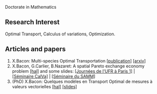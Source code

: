 Doctorate in Mathematics

## Research Interest

Optimal Transport, Calculus of variations, Optimization.

## Articles and papers

1. X.Bacon: Multi-species Optimal Transportation [[publication]](https://link.springer.com/article/10.1007/s10957-019-01590-z) [[arxiv]](https://arxiv.org/pdf/1901.04765.pdf)
2. X.Bacon, G.Carlier, B.Nazaret: A spatial Pareto exchange economy problem [[hal]](https://hal.science/hal-03480323/file/BCN_Pareto_AMO.pdf)
and some slides: <a href="https://baconxavier.github.io/pdf/ParetoParis1.pdf" target="_blank">[Journées de l'UFR à Paris 1]</a> | <a href="https://baconxavier.github.io/pdf/ParetoCalVa.pdf" target="_blank">[Séminaire CalVa]</a> | <a href="https://baconxavier.github.io/pdf/ParetoSAMM.pdf" target="_blank">[Séminaire du SAMM]</a>
3. (PhD) X.Bacon: Quelques modèles en Transport Optimal de mesures à valeurs vectorielles [[hal]](https://hal.science/tel-03913931/document) <a href="https://baconxavier.github.io/pdf/SoutenanceFr.pdf" target="_blank">[slides]</a>
